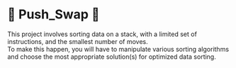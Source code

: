 # 💙 Push_Swap 💙
This project involves sorting data on a stack, with a limited set of instructions, and the smallest number of moves. \
To make this happen, you will have to manipulate various sorting algorithms and choose the most appropriate solution(s) for optimized data sorting.
